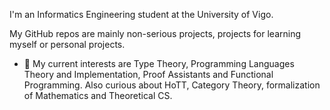 I'm an Informatics Engineering student at the University of Vigo.

My GitHub repos are mainly non-serious projects, projects for learning myself or personal projects.

- 🔭 My current interests are Type Theory, Programming Languages Theory and Implementation, Proof Assistants and Functional Programming. Also curious about HoTT, Category Theory, formalization of Mathematics and Theoretical CS.

<!--
**Suguivy/Suguivy** is a ✨ _special_ ✨ repository because its `README.md` (this file) appears on your GitHub profile.

Here are some ideas to get you started:

- 🔭 I’m currently working on ...
- 🌱 I’m currently learning ...
- 👯 I’m looking to collaborate on ...
- 🤔 I’m looking for help with ...
- 💬 Ask me about ...
- 📫 How to reach me: ...
- 😄 Pronouns: ...
- ⚡ Fun fact: ...
-->
